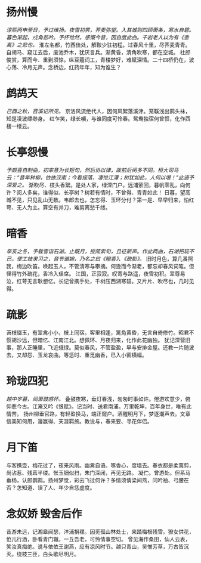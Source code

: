 # 扬州慢
*淳熙丙申至日，予过维扬。夜雪初霁，荠麦弥望。入其城则四顾萧条，寒水自碧。暮色渐起，戍角悲吟。予怀怆然，感慨今昔，因自度此曲。千岩老人以为有《黍离》之悲也。*
淮左名都，竹西佳处，解鞍少驻初程。过春风十里，尽荠麦青青。自胡马、窥江去后，废池乔木，犹厌言兵。渐黄昏，清角吹寒，都在空城。
杜郎俊赏，算而今、重到须惊。纵豆蔻词工，青楼梦好，难赋深情。二十四桥仍在，波心荡、冷月无声。念桥边，红药年年，知为谁生？
# 鹧鸪天
*己酉之秋，苕溪记所见。*
京洛风流绝代人，因何风絮落溪津。笼鞵浅出鸦头袜，知是凌波缥缈身。
红乍笑，绿长嚬，与谁同度可怜春。鸳鸯独宿何曾惯，化作西楼一缕云。
# 长亭怨慢
*予颇喜自制曲，初率意为长短句，然后协以律，故前后阕多不同。桓大司马云：“昔年种柳，依依汉南；今看摇落，凄怆江潭；树犹如此，人何以堪！”此语予深爱之。*
渐吹尽、枝头香絮。是处人家，绿深门户。远浦萦回，暮帆零乱，向何许？阅人多矣，谁得似、长亭树？树若有情时，不曾得、青青如此！
日暮，望高城不见，只见乱山无数。韦郎去也，怎忘得、玉环分付？第一是、早早归来，怕红萼、无人为主。算空有并刀，难剪离愁千缕。
# 暗香
*辛亥之冬，予载雪诣石湖。止既月，授简索句，且征新声。作此两曲，石湖把玩不已，使工妓隶习之，音节谐婉，乃名之曰《暗香》、《疏影》。*
旧时月色，算几番照我，梅边吹笛。唤起玉人，不管清寒与攀摘。何逊而今渐老，都忘却春风词笔。但怪得竹外疏花，香冷入瑶席。
江国，正寂寂。叹寄与路遥，夜雪初积。翠尊易泣，红萼无言耿想忆。长记曾携手处，千树压西湖寒碧。又片片、吹尽也，几时见得。
# 疏影
苔枝缀玉，有翠禽小小，枝上同宿。客里相逢，篱角黄昏，无言自倚修竹。昭君不惯胡沙远，但暗忆、江南江北。想佩环、月夜归来，化作此花幽独。
犹记深营旧事，那人正睡里，飞近蛾绿。莫似春风，不管盈盈，早与安排金屋。还教一片随波去，又却怨、玉龙哀曲。等恁时、重觅幽香，已入小窗横幅。
# 玲珑四犯
*越中岁暮，闻箫鼓感怀。*
叠鼓夜寒，垂灯春浅，匆匆时事如许。倦游欢意少，俯仰悲今古。江淹又吟《恨赋》。记当时、送君南浦。万里乾坤，百年身世，唯有此情苦。
扬州柳垂官路，有轻盈换马，端正窥户。酒醒明月下，梦逐潮声去。文章信美知何用，漫赢得、天涯羁旅。教说与，春来要、寻花伴侣。
# 月下笛
与客携壶，梅花过了，夜来风雨。幽禽自语。啄香心，度墙去。春衣都是柔荑剪，尚沾惹、残茸半缕。怅玉钿似扫，朱门深闭，再见无路。
凝伫。曾游处。但系马垂杨，认郎鹦鹉。扬州梦觉，彩云飞过何许？多情须倩梁间燕，问吟袖、弓腰在否？怎知道、误了人、年少自恁虚度。
# 念奴娇 毁舍后作
昔游未远，记湘皋闻瑟，沣浦捐褋。因觅孤山林处士，来踏梅根残雪。獠女供花，伧儿行酒，卧看青门辙。一丘吾老，可怜情事空切。
曾见海作桑田，仙人云表，笑汝真痴绝。说与依依王谢燕，应有凉风时节。越只青山，吴惟芳草，万古皆沉灭。绕枝三匝，白头歌尽明月。